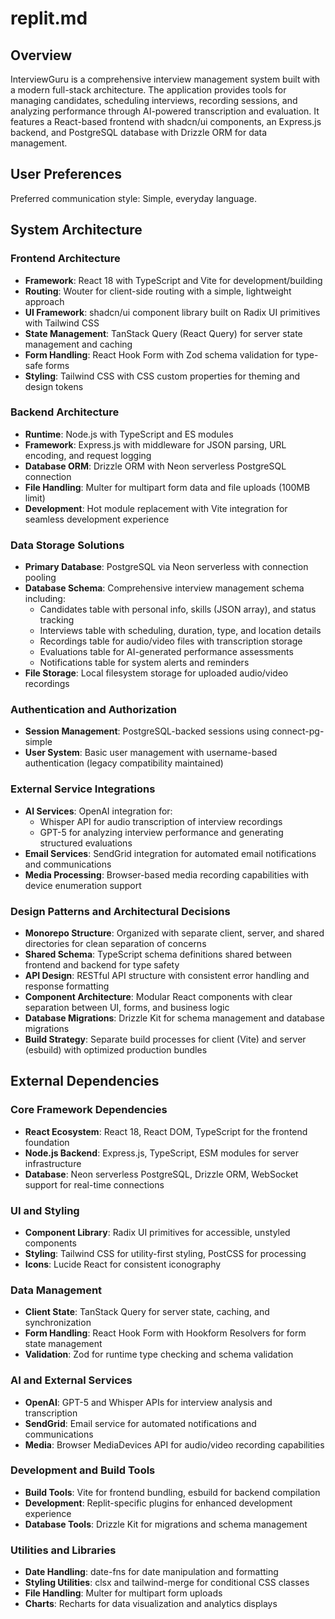 # replit.md

## Overview

InterviewGuru is a comprehensive interview management system built with a modern full-stack architecture. The application provides tools for managing candidates, scheduling interviews, recording sessions, and analyzing performance through AI-powered transcription and evaluation. It features a React-based frontend with shadcn/ui components, an Express.js backend, and PostgreSQL database with Drizzle ORM for data management.

## User Preferences

Preferred communication style: Simple, everyday language.

## System Architecture

### Frontend Architecture
- **Framework**: React 18 with TypeScript and Vite for development/building
- **Routing**: Wouter for client-side routing with a simple, lightweight approach
- **UI Framework**: shadcn/ui component library built on Radix UI primitives with Tailwind CSS
- **State Management**: TanStack Query (React Query) for server state management and caching
- **Form Handling**: React Hook Form with Zod schema validation for type-safe forms
- **Styling**: Tailwind CSS with CSS custom properties for theming and design tokens

### Backend Architecture
- **Runtime**: Node.js with TypeScript and ES modules
- **Framework**: Express.js with middleware for JSON parsing, URL encoding, and request logging
- **Database ORM**: Drizzle ORM with Neon serverless PostgreSQL connection
- **File Handling**: Multer for multipart form data and file uploads (100MB limit)
- **Development**: Hot module replacement with Vite integration for seamless development experience

### Data Storage Solutions
- **Primary Database**: PostgreSQL via Neon serverless with connection pooling
- **Database Schema**: Comprehensive interview management schema including:
  - Candidates table with personal info, skills (JSON array), and status tracking
  - Interviews table with scheduling, duration, type, and location details
  - Recordings table for audio/video files with transcription storage
  - Evaluations table for AI-generated performance assessments
  - Notifications table for system alerts and reminders
- **File Storage**: Local filesystem storage for uploaded audio/video recordings

### Authentication and Authorization
- **Session Management**: PostgreSQL-backed sessions using connect-pg-simple
- **User System**: Basic user management with username-based authentication (legacy compatibility maintained)

### External Service Integrations
- **AI Services**: OpenAI integration for:
  - Whisper API for audio transcription of interview recordings
  - GPT-5 for analyzing interview performance and generating structured evaluations
- **Email Services**: SendGrid integration for automated email notifications and communications
- **Media Processing**: Browser-based media recording capabilities with device enumeration support

### Design Patterns and Architectural Decisions
- **Monorepo Structure**: Organized with separate client, server, and shared directories for clean separation of concerns
- **Shared Schema**: TypeScript schema definitions shared between frontend and backend for type safety
- **API Design**: RESTful API structure with consistent error handling and response formatting
- **Component Architecture**: Modular React components with clear separation between UI, forms, and business logic
- **Database Migrations**: Drizzle Kit for schema management and database migrations
- **Build Strategy**: Separate build processes for client (Vite) and server (esbuild) with optimized production bundles

## External Dependencies

### Core Framework Dependencies
- **React Ecosystem**: React 18, React DOM, TypeScript for the frontend foundation
- **Node.js Backend**: Express.js, TypeScript, ESM modules for server infrastructure
- **Database**: Neon serverless PostgreSQL, Drizzle ORM, WebSocket support for real-time connections

### UI and Styling
- **Component Library**: Radix UI primitives for accessible, unstyled components
- **Styling**: Tailwind CSS for utility-first styling, PostCSS for processing
- **Icons**: Lucide React for consistent iconography

### Data Management
- **Client State**: TanStack Query for server state, caching, and synchronization
- **Form Handling**: React Hook Form with Hookform Resolvers for form state management
- **Validation**: Zod for runtime type checking and schema validation

### AI and External Services
- **OpenAI**: GPT-5 and Whisper APIs for interview analysis and transcription
- **SendGrid**: Email service for automated notifications and communications
- **Media**: Browser MediaDevices API for audio/video recording capabilities

### Development and Build Tools
- **Build Tools**: Vite for frontend bundling, esbuild for backend compilation
- **Development**: Replit-specific plugins for enhanced development experience
- **Database Tools**: Drizzle Kit for migrations and schema management

### Utilities and Libraries
- **Date Handling**: date-fns for date manipulation and formatting
- **Styling Utilities**: clsx and tailwind-merge for conditional CSS classes
- **File Handling**: Multer for multipart form uploads
- **Charts**: Recharts for data visualization and analytics displays